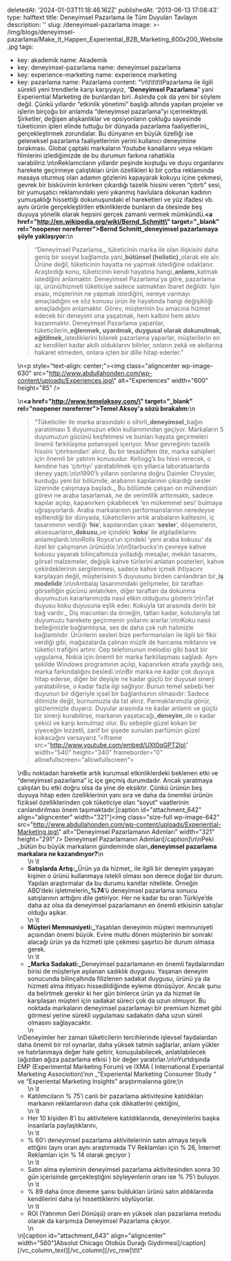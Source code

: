 deletedAt: '2024-01-03T11:18:46.162Z'
publishedAt: '2013-06-13 17:08:43'
type: halftext
title: Deneyimsel Pazarlama ile Tüm Duyuları Tavlayın
description: ''
slug: /deneyimsel-pazarlama
image: >-
  /img/blogs/deneyimsel-pazarlama/Make_It_Happen_Experiential_B2B_Marketing_600x200_Website.jpg
tags:
  - key: akademik
    name: Akademik
  - key: deneyimsel-pazarlama
    name: deneyimsel pazarlama
  - key: experience-marketing
    name: experience marketing
  - key: pazarlama
    name: Pazarlama
content: "\n\t\t\t\tPazarlama ile ilgili sürekli yeni trendlerle karşı karşıyayız, “<strong>Deneyimsel Pazarlama</strong>” yani Experiential Marketing de bunlardan biri. Aslında çok da yeni bir söylem değil. Çünkü yıllardır “etkinlik yönetimi” başlığı altında yapılan projeler ve işlerin birçoğu bir anlamda “deneyimsel pazarlama”yı içermekteydi. Şirketler, değişen alışkanlıklar ve opsiyonların çokluğu sayesinde tüketicinin ipleri elinde tuttuğu bir dünyada pazarlama faaliyetlerini\_ gerçekleştirmek zorundalar. Bu dünyanın en büyük özelliği ise geleneksel pazarlama faaliyetlerinin yerini kullanıcı deneyimine bırakması. Global çaptaki markaların Youtube kanallarını veya reklam filmlerini izlediğimizde de bu durumun farkına rahatlıkla varabiliriz.\n\nReklamcıların yıllardır peşinde koştuğu ve duyu organlarını harekete geçirmeye çalıştıkları ürün özellikleri ki bir çorba reklamında masaya oturmuş olan adamın gözlerini kapayarak kokuyu içine çekmesi, gevrek bir bisküvinin kırılırken çıkardığı tazelik hissini veren “çıtırtı” sesi, bir yumuşatıcı reklamındaki yeni yıkanmış havlulara dokunan kadının yumuşaklığı hissettiği dokunuşundaki el hareketleri ve yüz ifadesi vb. aynı ürünle gerçekleştirilen etkinliklerde bunların da ötesinde beş duyuya yönelik olarak hepsini gerçek zamanlı vermek mümkündü.<strong><a href=\"http://en.wikipedia.org/wiki/Bernd_Schmitt\" target=\"_blank\" rel=\"noopener noreferrer\">Bernd Schmitt</a>\_deneyimsel pazarlamaya şöyle yaklaşıyor:</strong>\n<blockquote>“Deneyimsel Pazarlama,\_ tüketicinin marka ile olan ilişkisini daha geniş bir sosyal bağlamda yani\_<strong>bütünsel (holistic)</strong>\_olarak ele alır. Ürüne değil, tüketicinin hayatta ne yapmak istediğine odaklanır. Araştırdığı konu, tüketicinin kendi hayatına hangi\_<strong>anlamı</strong>\_katmak istediğini anlamaktır. Deneyimsel Pazarlama’ya göre, pazarlama işi, ürünü/hizmeti tüketiciye sadece satmaktan ibaret değildir. İşin esası, müşterinin ne yapmak istediğini, nereye varmayı amaçladığını ve söz konusu ürün ile hayatında hangi değişikliği amaçladığını anlamaktır. Görev, müşterinin bu amacına hizmet edecek bir deneyimi ona yaşatmak, hem kalbini hem aklını kazanmaktır. Deneyimsel Pazarlama yapanlar, tüketicilerin\_<strong>eğlenmek, uyarılmak, duygusal olarak dokunulmak, eğitilmek</strong>\_istediklerini bilerek pazarlama yaparlar, müşterilerin en az kendileri kadar akıllı olduklarını bilirler, onların zekâ ve akıllarına hakaret etmeden, onlara içten bir dille hitap ederler.”</blockquote>\n<p style=\"text-align: center;\"><img class=\"aligncenter wp-image-630\" src=\"http://www.abdullahonden.com/wp-content/uploads/Experiences.jpg\" alt=\"Experiences\" width=\"600\" height=\"85\" /></p>\n<strong><a href=\"http://www.temelaksoy.com/\" target=\"_blank\" rel=\"noopener noreferrer\">Temel Aksoy</a>'a sözü bırakalım:</strong>\n<blockquote>“Tüketiciler ile marka arasındaki o sihirli\_<strong>deneyimsel</strong>\_bağın yaratılması 5 duyumuzun etkin kullanımından geçiyor. Markaların 5 duyumuzun gücünü keşfetmesi ve bunları hayata geçirmeleri önemli farklılaşma potansiyeli içeriyor. Mısır gevreğinin tazelik hissini ‘çıtırtısından’ alırız. Bu bir tesadüften öte, marka sahipleri için önemli bir yatırım konusudur. Kellogg’s bu hissi verecek, o kendine has ‘çıtırtıyı’ yaratabilmek için yıllarca laboratuarlarda deney yaptı.\n\n1990’lı yılların sonlarına doğru Daimler Chrysler, kurduğu yeni bir bölümde, arabanın kapılarının çıkardığı sesler üzerinde çalışmaya başladı.\_ Bu bölümde çalışan on mühendisin görevi ne araba tasarlamak, ne de verimlilik arttırmaktı, sadece kapılar açılıp, kapanırken çıkabilecek ‘en mükemmel sesi’ bulmaya uğraşıyorlardı. Araba markalarının performanslarının neredeyse eşitlendiği bir dünyada, tüketicilerin artık arabaların kalitesini, iç tasarımının verdiği ‘<strong>his</strong>’, kapılarından çıkan ‘<strong>sesler</strong>’, döşemelerin, aksesuarların\_<strong>dokusu</strong>\_ve içindeki ‘<strong>koku</strong>’ ile algıladıklarını anlamışlardı.\n\nRolls Royce’un içindeki ‘yeni araba kokusu’ da özel bir çalışmanın ürünüdür.\n\nStarbucks’ın çevreye kahve kokusu yayarak bilinçaltımıza yolladığı mesajlar, mekân tasarımı, görsel malzemeler, değişik kahve türlerini anlatan posterleri, kahve çekirdeklerinin sergilenmesi, sadece kahve içmek ihtiyacını karşılayan değil, müşterisinin 5 duyusunu birden canlandıran bir\_<strong>iş modelidir</strong>.\n\nAmbalaj tasarımındaki gelişmeler, bir taraftan görselliğin gücünü anlatırken, diğer taraftan da dokunma duyumuzun kararlarımızda nasıl etkin olduğunu gösterir.\n\nTat duyusu koku duyusuna eşlik eder. Kokuyla tat arasında derin bir bağ vardır.\_ Diş macunları da örneğin, tatları kadar, kokularıyla tat duyumuzu harekete geçirmenin yollarını ararlar.\n\nKoku nasıl belleğimizle bağlantılıysa, ses de daha çok ruh halimizle bağlantılıdır. Ürünlerin sesleri bize performansları ile ilgili bir fikir verdiği gibi, mağazalarda çalınan müzik de harcama miktarını ve tüketici trafiğini artırır. Cep telefonunun melodisi gibi basit bir uygulama, Nokia için önemli bir marka farklılaşması sağladı. Aynı şekilde Windows programının açılıp, kapanırken etrafa yaydığı ses, marka farkındalığını besledi.\n\nBir marka ne kadar çok duyuya hitap ederse, diğer bir deyişle ne kadar güçlü bir duyusal sinerji yaratabilirse, o kadar fazla ilgi sağlıyor. Bunun temel sebebi her duyunun bir diğeriyle içsel bir bağlantısının olmasıdır: Sadece dilimizle değil, burnumuzla da tat alırız. Parmaklarımızla görür, gözlerimizle duyarız. Duyular arasında ne kadar anlamlı ve güçlü bir sinerji kurabilirse, markanın yaşatacağı\_<strong>deneyim</strong>\_de o kadar çekici ve karşı konulmaz olur. Bu sebeple güzel kokan bir yiyeceğin lezzetli, zarif bir şişede sunulan parfümün güzel kokacağını varsayarız.”<iframe src=\"http://www.youtube.com/embed/UXt0qGPT2lo\" width=\"540\" height=\"340\" frameborder=\"0\" allowfullscreen=\"allowfullscreen\"></iframe></blockquote>\nBu noktadan hareketle artık kurumsal etkinliklerdeki beklenen etki ve “deneyimsel pazarlama” iç içe geçmiş durumdadır. Ancak yaratmaya çalışılan bu etki doğru olsa da yine de eksiktir. Çünkü ürünün beş duyuya hitap eden özelliklerinin yanı sıra ve daha da önemlisi ürünün fiziksel özelliklerinden çok tüketiciye olan “soyut” vaatlerinin canlandırılması önem taşımaktadır.[caption id=\"attachment_642\" align=\"aligncenter\" width=\"321\"]<img class=\"size-full wp-image-642\" src=\"http://www.abdullahonden.com/wp-content/uploads/Experiential-Marketing.jpg\" alt=\"Deneyimsel Pazarlamanın Adımları\" width=\"321\" height=\"291\" /> Deneyimsel Pazarlamanın Adımları[/caption]\n\nPeki \_bütün bu büyük markaların gündeminde olan\_<strong>deneyimsel pazarlama markalara ne kazandırıyor?</strong>\n<ul>\n \t<li><strong><strong>Satışlarda Artış:\_</strong></strong>Ürün ya da hizmet\_ ile ilgili bir deneyim yaşayan kişinin o ürünü kullanmaya istekli olması son derece doğal bir durum. Yapılan araştırmalar da bu durumu kanıtlar nitelikte. Örneğin ABD’deki işletmelerin<strong>\_%74</strong>’ü deneyimsel pazarlama sonucu satışlarının arttığını dile getiriyor. Her ne kadar bu oran Türkiye’de daha az olsa da deneyimsel pazarlamanın en önemli etkisinin satışlar olduğu aşikar.</li>\n \t<li><strong>Müşteri Memnuniyeti:\_</strong>Yaşatılan deneyimin müşteri memnuniyeti açısından önemi büyük. Evine mutlu dönen müşterinin bir sonraki alacağı ürün ya da hizmeti iple çekmesi şaşırtıcı bir durum olmasa gerek.</li>\n \t<li><strong>\_Marka Sadakati:\_</strong>Deneyimsel pazarlamanın en önemli faydalarından birisi de müşteriye aşılanan sadıklık duygusu. Yaşanan deneyim sonucunda bilinçaltında filizlenen sadakat duygusu, ürünü ya da hizmeti alma ihtiyacı hissedildiğinde eyleme dönüşüyor. Ancak şunu da belirtmek gerekir ki her gün binlerce ürün ya da hizmet ile karşılaşan müşteri için sadakat süreci çok da uzun olmuyor. Bu noktada markaların deneyimsel pazarlamayı bir premium hizmet gibi görmesi yerine sürekli uygulaması sadakatin daha uzun süreli olmasını sağlayacaktır.</li>\n</ul>\nDeneyimler her zaman tüketicilerin tercihlerinde işlevsel faydalardan daha önemli bir rol oynarlar, daha yüksek tatmin sağlarlar, anlam yükler ve hatırlanmaya değer hale getirir, konuşulabilecek, anlatılabilecek (ağızdan ağıza pazarlama etkisi ) bir değer yaratırlar.\n\nYurtdışında EMP (Experimental Marketing Forum) ve IXMA ( International Experiantal Marketing Associotion)’nın \_“Experiental Marketing Consumer Study “ ve “Experiental Marketing Insights” araştırmalarına göre;\n<ul>\n \t<li>Katılımcıların % 75’i canlı bir pazarlama aktivitesine katıldıkları markanın reklamlarının daha çok dikkatlerini çektiğini,</li>\n \t<li>Her 10 kişiden 8’i bu aktivitelere katıldıklarında, deneyimlerini başka insanlarla paylaştıklarını,</li>\n \t<li>% 60’ı deneyimsel pazarlama aktivitelerinin satın almaya teşvik ettiğini (aynı oran aynı araştırmada TV Reklamları için % 26, İnternet Reklamları için % 14 olarak geçiyor )</li>\n \t<li>Satın alma eyleminin deneyimsel pazarlama aktivitesinden sonra 30 gün içerisinde gerçekleştiğini söyleyenlerin oranı ise % 75’i buluyor.</li>\n \t<li>% 89 daha önce deneme şansı buldukları ürünü satın aldıklarında kendilerini daha iyi hissettiklerini söylüyorlar.</li>\n \t<li>ROI (Yatırımın Geri Dönüşü) oranı en yüksek olan pazarlama metodu olarak da karşımıza Deneyimsel Pazarlama çıkıyor.</li>\n</ul>\n[caption id=\"attachment_643\" align=\"aligncenter\" width=\"560\"]Absolut Chicago Otobüs Durağı Giydirmesi[/caption][/vc_column_text][/vc_column][/vc_row]\t\t"
